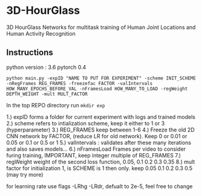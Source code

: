 # 3D-HourGlass
3D HourGlass Networks for multitask training of Human Joint Locations and Human Activity Recognition



## Instructions

python version : 3.6
pytorch 0.4

`python main.py -expID "NAME TO PUT FOR EXPERIMENT" -scheme INIT_SCHEME -nRegFrames REG_FRAMES -freezefac FACTOR -valIntervals HOW_MANY_EPOCHS_BEFORE_VAL -nFramesLoad HOW_MANY_TO_LOAD -regWeight DEPTH_WEIGHT -mult MULT_FACTOR`


In the top REPO directory run `mkdir exp`

1.) expID forms a folder for current experiment with logs and trained models 
2.) scheme refers to intialization scheme, keep it either to 1 or 3 (hyperparameter)
3.) REG_FRAMES keep between 1-6
4.) Freeze the old 2D CNN network by FACTOR, (reduce LR for old network). Keep 0 or 0.01 or 0.05 or 0.1 or 0.5 or 1 
5.) valIntervals : validates after these many iterations and also saves models...
6.) nFramesLoad  Frames per video to consider furing training, IMPORTANT, keep integer multiple of REG_FRAMES
7.) regWeight weight of the second loss function, 0.05, 0.1 0.2 0.3 0.35
8.) mult factor for initialization 1, is SCHEME is 1 then only. keep 0.05 0.1 0.2 0.3 0.5 (may try more)

for learning rate use flags -LRhg -LRdr, defualt to 2e-5, feel free to change
